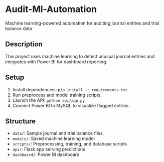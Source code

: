 # Audit-Ml-Automation
Machine learning-powered automation for auditing journal entries and trial balance data
## Description
This project uses machine learning to detect unusual journal entries and integrates with Power BI for dashboard reporting.

## Setup
1. Install dependencies: `pip install -r requirements.txt`
2. Run preprocess and model training scripts.
3. Launch the API: `python api/app.py`
4. Connect Power BI to MySQL to visualize flagged entries.

## Structure
- `data/`: Sample journal and trial balance files
- `models/`: Saved machine learning model
- `scripts/`: Preprocessing, training, and database scripts
- `api/`: Flask app serving predictions
- `dashboard/`: Power BI dashboard
